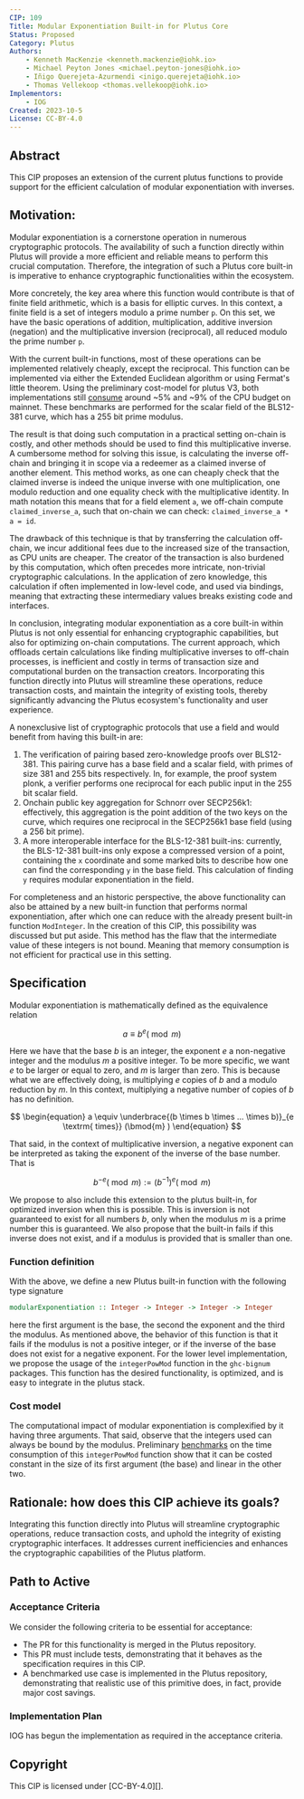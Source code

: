 ```yaml
---
CIP: 109
Title: Modular Exponentiation Built-in for Plutus Core
Status: Proposed
Category: Plutus
Authors:
    - Kenneth MacKenzie <kenneth.mackenzie@iohk.io>
    - Michael Peyton Jones <michael.peyton-jones@iohk.io>
    - Iñigo Querejeta-Azurmendi <inigo.querejeta@iohk.io>
    - Thomas Vellekoop <thomas.vellekoop@iohk.io>
Implementors:
    - IOG
Created: 2023-10-5
License: CC-BY-4.0
---
```

## Abstract
This CIP proposes an extension of the current plutus functions to provide support for the efficient calculation of modular exponentiation with inverses.

## Motivation:
Modular exponentiation is a cornerstone operation in numerous cryptographic protocols. The availability of such a function directly within Plutus will provide a more efficient and reliable means to perform this crucial computation. Therefore, the integration of such a Plutus core built-in is imperative to enhance cryptographic functionalities within the ecosystem.

More concretely, the key area where this function would contribute is that of finite field arithmetic, which is a basis for elliptic curves. In this context, a finite field is a set of integers modulo a prime number `p`. On this set, we have the basic operations of addition, multiplication, additive inversion (negation) and the multiplicative inversion (reciprocal), all reduced modulo the prime number `p`.

With the current built-in functions, most of these operations can be implemented relatively cheaply, except the reciprocal. This function can be implemented via either the Extended Euclidean algorithm or using Fermat's little theorem. Using the preliminary cost-model for plutus V3, both implementations still [consume](https://github.com/perturbing/mod-exp-bench/tree/558b6a47cb18d063b6a7324a15087f87fa3da673) around ~5% and ~9% of the CPU budget on mainnet. These benchmarks are performed for the scalar field of the BLS12-381 curve, which has a 255 bit prime modulus.

The result is that doing such computation in a practical setting on-chain is costly, and other methods should be used to find this multiplicative inverse. A cumbersome method for solving this issue, is calculating the inverse off-chain and bringing it in scope via a redeemer as a claimed inverse of another element. This method works, as one can cheaply check that the claimed inverse is indeed the unique inverse with one multiplication, one modulo reduction and one equality check with the multiplicative identity. In math notation this means that for a field element `a`, we off-chain compute `claimed_inverse_a`, such that on-chain we can check: `claimed_inverse_a * a = id`.

The drawback of this technique is that by transferring the calculation off-chain, we incur additional fees due to the increased size of the transaction, as CPU units are cheaper. The creator of the transaction is also burdened by this computation, which often precedes more intricate, non-trivial cryptographic calculations. In the application of zero knowledge, this calculation if often implemented in low-level code, and used via bindings, meaning that extracting these intermediary values breaks existing code and interfaces.

In conclusion, integrating modular exponentiation as a core built-in within Plutus is not only essential for enhancing cryptographic capabilities, but also for optimizing on-chain computations. The current approach, which offloads certain calculations like finding multiplicative inverses to off-chain processes, is inefficient and costly in terms of transaction size and computational burden on the transaction creators. Incorporating this function directly into Plutus will streamline these operations, reduce transaction costs, and maintain the integrity of existing tools, thereby significantly advancing the Plutus ecosystem's functionality and user experience.

A nonexclusive list of cryptographic protocols that use a field and would benefit from having this built-in are:

1. The verification of pairing based zero-knowledge proofs over BLS12-381. This pairing curve has a base field and a scalar field, with primes of size 381 and 255 bits respectively. In, for example, the proof system plonk, a verifier performs one reciprocal for each public input in the 255 bit scalar field.
2. Onchain public key aggregation for Schnorr over SECP256k1: effectively, this aggregation is the point addition of the two keys on the curve, which requires one reciprocal in the SECP256k1 base field (using a 256 bit prime).
3. A more interoperable interface for the BLS-12-381 built-ins: currently, the BLS-12-381 built-ins only expose a compressed version of a point, containing the `x` coordinate and some marked bits to describe how one can find the corresponding `y` in the base field. This calculation of finding `y` requires modular exponentiation in the field.

For completeness and an historic perspective, the above functionality can also be attained by a new built-in function that performs normal exponentiation, after which one can reduce with the already present built-in function `ModInteger`. In the creation of this CIP, this possibility was discussed but put aside. This method has the flaw that the intermediate value of these integers is not bound. Meaning that memory consumption is not efficient for practical use in this setting.

## Specification
Modular exponentiation is mathematically defined as the equivalence relation

$$
a \equiv b^{e} (\bmod{m})
$$

Here we have that the base $b$ is an integer, the exponent $e$ a non-negative integer and the modulus $m$ a positive integer. To be more specific, we want $e$ to be larger or equal to zero, and $m$ is larger than zero. This is because what we are effectively doing, is multiplying $e$ copies of $b$ and a modulo reduction by $m$. In this context, multiplying a negative number of copies of $b$ has no definition.


$$
\begin{equation}
a \equiv \underbrace{(b \times b \times ... \times b)}_{e \textrm{ times}} (\bmod{m} )
\end{equation}
$$

That said, in the context of multiplicative inversion, a negative exponent can be interpreted as taking the exponent of the inverse of the base number. That is

$$
\begin{equation}
b^{-e} (\bmod{m}) := (b^{-1})^{e} (\bmod{m})
\end{equation}
$$

We propose to also include this extension to the plutus built-in, for optimized inversion when this is possible. This is inversion is not guaranteed to exist for all numbers $b$, only when the modulus $m$ is a prime number this is guaranteed. We also propose that the built-in fails if this inverse does not exist, and if a modulus is provided that is smaller than one.

### Function definition
With the above, we define a new Plutus built-in function with the following type signature

```hs
modularExponentiation :: Integer -> Integer -> Integer -> Integer
```
here the first argument is the base, the second the exponent and the third the modulus. As mentioned above, the behavior of this function is that it fails if the modulus is not a positive integer, or if the inverse of the base does not exist for a negative exponent. For the lower level implementation, we propose the usage of the `integerPowMod` function in the `ghc-bignum` packages. This function has the desired functionality, is optimized, and is easy to integrate in the plutus stack.

### Cost model
The computational impact of modular exponentiation is complexified by it having three arguments. That said, observe that the integers used can always be bound by the modulus. Preliminary [benchmarks](https://github.com/perturbing/expFast-bench/tree/cca69b842050de9523493d52c20384bc50c80b22) on the time consumption of this `integerPowMod` function show that it can be costed constant in the size of its first argument (the base) and linear in the other two.

## Rationale: how does this CIP achieve its goals?
Integrating this function directly into Plutus will streamline cryptographic operations, reduce transaction costs, and uphold the integrity of existing cryptographic interfaces. It addresses current inefficiencies and enhances the cryptographic capabilities of the Plutus platform.

## Path to Active

### Acceptance Criteria

We consider the following criteria to be essential for acceptance:

* The PR for this functionality is merged in the Plutus repository.
* This PR must include tests, demonstrating that it behaves as the specification requires in this CIP.
* A benchmarked use case is implemented in the Plutus repository, demonstrating that realistic use of this primitive does, in fact, provide major cost savings.

### Implementation Plan

IOG has begun the implementation as required in the acceptance criteria.

## Copyright

This CIP is licensed under [CC-BY-4.0][].